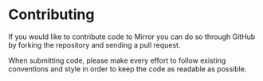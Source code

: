 Contributing
============

If you would like to contribute code to Mirror you can do so through GitHub by
forking the repository and sending a pull request.

When submitting code, please make every effort to follow existing conventions
and style in order to keep the code as readable as possible.

